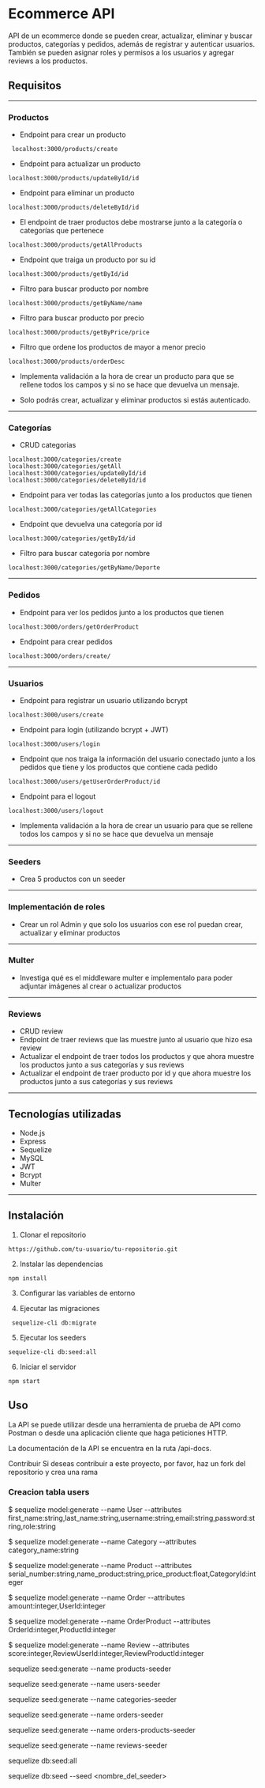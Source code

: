 # Ecommerce API
API de un ecommerce donde se pueden crear, actualizar, eliminar y buscar productos, categorías y pedidos, además de registrar y autenticar usuarios. También se pueden asignar roles y permisos a los usuarios y agregar reviews a los productos.

## Requisitos 

---

### Productos
* Endpoint para crear un producto
```
 localhost:3000/products/create 
```
* Endpoint para actualizar un producto
``` 
localhost:3000/products/updateById/id 
```
* Endpoint para eliminar un producto
``` 
localhost:3000/products/deleteById/id 
```
* El endpoint de traer productos debe mostrarse junto a la categoría o categorías que pertenece
``` 
localhost:3000/products/getAllProducts 
```
* Endpoint que traiga un producto por su id
``` 
localhost:3000/products/getById/id 
```
* Filtro para buscar producto por nombre
``` 
localhost:3000/products/getByName/name 
```
* Filtro para buscar producto por precio
``` 
localhost:3000/products/getByPrice/price 
```
* Filtro que ordene los productos de mayor a menor precio
``` 
localhost:3000/products/orderDesc 
```
* Implementa validación a la hora de crear un producto para que se rellene todos los campos y si no se hace que devuelva un mensaje.

* Solo podrás crear, actualizar y eliminar productos si estás autenticado.

---

### Categorías
* CRUD categorias
```
localhost:3000/categories/create
localhost:3000/categories/getAll
localhost:3000/categories/updateById/id
localhost:3000/categories/deleteById/id
```
* Endpoint para ver todas las categorías junto a los productos que tienen
```
localhost:3000/categories/getAllCategories
```
* Endpoint que devuelva una categoría por id
```
localhost:3000/categories/getById/id
```
* Filtro para buscar categoría por nombre
```
localhost:3000/categories/getByName/Deporte
```
---

### Pedidos
* Endpoint para ver los pedidos junto a los productos que tienen
```
localhost:3000/orders/getOrderProduct
```
* Endpoint para crear pedidos
```
localhost:3000/orders/create/
```
---

### Usuarios
* Endpoint para registrar un usuario utilizando bcrypt
```
localhost:3000/users/create
```
* Endpoint para login (utilizando bcrypt + JWT)
```
localhost:3000/users/login
```
* Endpoint que nos traiga la información del usuario conectado junto a los pedidos que tiene y los productos que contiene cada pedido
```
localhost:3000/users/getUserOrderProduct/id
```
* Endpoint para el logout
```
localhost:3000/users/logout
```
* Implementa validación a la hora de crear un usuario para que se rellene todos los campos y si no se hace que devuelva un mensaje

---

### Seeders
* Crea 5 productos con un seeder

---

### Implementación de roles
* Crear un rol Admin y que solo los usuarios con ese rol puedan crear, actualizar y eliminar productos

---

### Multer
* Investiga qué es el middleware multer e implementalo para poder adjuntar imágenes al crear o actualizar productos

---

### Reviews
* CRUD review
* Endpoint de traer reviews que las muestre junto al usuario que hizo esa review
* Actualizar el endpoint de traer todos los productos y que ahora muestre los productos junto a sus categorías y sus reviews
* Actualizar el endpoint de traer producto por id y que ahora muestre los productos junto a sus categorías y sus reviews

---

## Tecnologías utilizadas
* Node.js
* Express
* Sequelize
* MySQL
* JWT
* Bcrypt
* Multer

---

## Instalación

1. Clonar el repositorio
```
https://github.com/tu-usuario/tu-repositorio.git 
```
2. Instalar las dependencias
```
npm install
```

3. Configurar las variables de entorno 

4. Ejecutar las migraciones
```
 sequelize-cli db:migrate
```

5. Ejecutar los seeders

```
sequelize-cli db:seed:all
```

6. Iniciar el servidor
```
npm start
```

## Uso
La API se puede utilizar desde una herramienta de prueba de API como Postman o desde una aplicación cliente que haga peticiones HTTP.

La documentación de la API se encuentra en la ruta /api-docs.

Contribuir
Si deseas contribuir a este proyecto, por favor, haz un fork del repositorio y crea una rama

### Creacion tabla users

$ sequelize model:generate --name User --attributes first_name:string,last_name:string,username:string,email:string,password:string,role:string

$ sequelize model:generate --name Category --attributes category_name:string

$ sequelize model:generate --name Product --attributes serial_number:string,name_product:string,price_product:float,CategoryId:integer

$ sequelize model:generate --name Order --attributes amount:integer,UserId:integer

$ sequelize model:generate --name OrderProduct --attributes OrderId:integer,ProductId:integer

$ sequelize model:generate --name Review --attributes score:integer,ReviewUserId:integer,ReviewProductId:integer



sequelize seed:generate --name products-seeder

sequelize seed:generate --name users-seeder

sequelize seed:generate --name categories-seeder

sequelize seed:generate --name orders-seeder

sequelize seed:generate --name orders-products-seeder

sequelize seed:generate --name reviews-seeder





sequelize db:seed:all

sequelize db:seed --seed <nombre_del_seeder>
